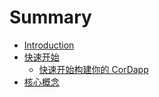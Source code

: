 # Summary

* [Introduction](README.md)
* [快速开始](quickstart/README.md)
    * [快速开始构建你的 CorDapp](quickstart/getting-set-up.md)
* [核心概念](key-concepts/README.md)